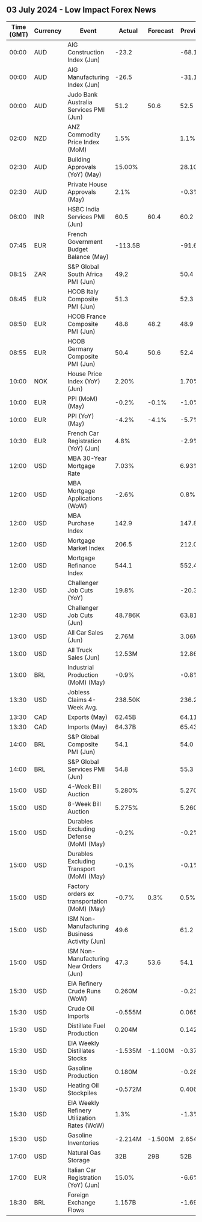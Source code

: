 ## 03 July 2024 - Low Impact Forex News

| Time (GMT) | Currency | Event | Actual | Forecast | Previous |
|------|----------|-------|--------|----------|----------|
| 00:00 | AUD | AIG Construction Index (Jun) | -23.2 |  | -68.1 |
| 00:00 | AUD | AIG Manufacturing Index (Jun) | -26.5 |  | -31.1 |
| 00:00 | AUD | Judo Bank Australia Services PMI (Jun) | 51.2 | 50.6 | 52.5 |
| 02:00 | NZD | ANZ Commodity Price Index (MoM) | 1.5% |  | 1.1% |
| 02:30 | AUD | Building Approvals (YoY) (May) | 15.00% |  | 28.10% |
| 02:30 | AUD | Private House Approvals (May) | 2.1% |  | -0.3% |
| 06:00 | INR | HSBC India Services PMI (Jun) | 60.5 | 60.4 | 60.2 |
| 07:45 | EUR | French Government Budget Balance (May) | -113.5B |  | -91.6B |
| 08:15 | ZAR | S&P Global South Africa PMI (Jun) | 49.2 |  | 50.4 |
| 08:45 | EUR | HCOB Italy Composite PMI (Jun) | 51.3 |  | 52.3 |
| 08:50 | EUR | HCOB France Composite PMI (Jun) | 48.8 | 48.2 | 48.9 |
| 08:55 | EUR | HCOB Germany Composite PMI (Jun) | 50.4 | 50.6 | 52.4 |
| 10:00 | NOK | House Price Index (YoY) (Jun) | 2.20% |  | 1.70% |
| 10:00 | EUR | PPI (MoM) (May) | -0.2% | -0.1% | -1.0% |
| 10:00 | EUR | PPI (YoY) (May) | -4.2% | -4.1% | -5.7% |
| 10:30 | EUR | French Car Registration (YoY) (Jun) | 4.8% |  | -2.9% |
| 12:00 | USD | MBA 30-Year Mortgage Rate | 7.03% |  | 6.93% |
| 12:00 | USD | MBA Mortgage Applications (WoW) | -2.6% |  | 0.8% |
| 12:00 | USD | MBA Purchase Index | 142.9 |  | 147.8 |
| 12:00 | USD | Mortgage Market Index | 206.5 |  | 212.0 |
| 12:00 | USD | Mortgage Refinance Index | 544.1 |  | 552.4 |
| 12:30 | USD | Challenger Job Cuts (YoY) | 19.8% |  | -20.3% |
| 12:30 | USD | Challenger Job Cuts (Jun) | 48.786K |  | 63.816K |
| 13:00 | USD | All Car Sales (Jun) | 2.76M |  | 3.06M |
| 13:00 | USD | All Truck Sales (Jun) | 12.53M |  | 12.86M |
| 13:00 | BRL | Industrial Production (MoM) (May) | -0.9% |  | -0.8% |
| 13:30 | USD | Jobless Claims 4-Week Avg. | 238.50K |  | 236.25K |
| 13:30 | CAD | Exports (May) | 62.45B |  | 64.11B |
| 13:30 | CAD | Imports (May) | 64.37B |  | 65.43B |
| 14:00 | BRL | S&P Global Composite PMI (Jun) | 54.1 |  | 54.0 |
| 14:00 | BRL | S&P Global Services PMI (Jun) | 54.8 |  | 55.3 |
| 15:00 | USD | 4-Week Bill Auction | 5.280% |  | 5.270% |
| 15:00 | USD | 8-Week Bill Auction | 5.275% |  | 5.260% |
| 15:00 | USD | Durables Excluding Defense (MoM) (May) | -0.2% |  | -0.2% |
| 15:00 | USD | Durables Excluding Transport (MoM) (May) | -0.1% |  | -0.1% |
| 15:00 | USD | Factory orders ex transportation (MoM) (May) | -0.7% | 0.3% | 0.5% |
| 15:00 | USD | ISM Non-Manufacturing Business Activity (Jun) | 49.6 |  | 61.2 |
| 15:00 | USD | ISM Non-Manufacturing New Orders (Jun) | 47.3 | 53.6 | 54.1 |
| 15:30 | USD | EIA Refinery Crude Runs (WoW) | 0.260M |  | -0.233M |
| 15:30 | USD | Crude Oil Imports | -0.555M |  | 0.065M |
| 15:30 | USD | Distillate Fuel Production | 0.204M |  | 0.142M |
| 15:30 | USD | EIA Weekly Distillates Stocks | -1.535M | -1.100M | -0.377M |
| 15:30 | USD | Gasoline Production | 0.180M |  | -0.289M |
| 15:30 | USD | Heating Oil Stockpiles | -0.572M |  | 0.406M |
| 15:30 | USD | EIA Weekly Refinery Utilization Rates (WoW) | 1.3% |  | -1.3% |
| 15:30 | USD | Gasoline Inventories | -2.214M | -1.500M | 2.654M |
| 17:00 | USD | Natural Gas Storage | 32B | 29B | 52B |
| 17:00 | EUR | Italian Car Registration (YoY) (Jun) | 15.0% |  | -6.6% |
| 18:30 | BRL | Foreign Exchange Flows | 1.157B |  | -1.699B |
